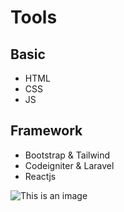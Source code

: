 # Tools

## Basic
- HTML
- CSS
- JS

## Framework
- Bootstrap & Tailwind
- Codeigniter & Laravel
- Reactjs

![This is an image](https://myoctocat.com/assets/images/base-octocat.svg)
